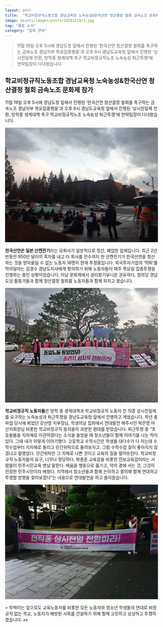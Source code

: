 ```yaml
---
layout: post
title:  "학교비정규직노동조합 경남교육청 노숙농성&한국산연 청산결정 철회 금속노조 문화제 참가"
image: assets/images/posts/20201119/1.jpg
tag: "활동 소식"
category: "집회 연대"
---
```

> 11월 19일 오후 5시에 경남도청 앞에서 진행된 ‘한국산연 청산결정 철회를 촉구하는 금속노조 경남지부 목요집중행동’과 오후 6시 경남도교육청 앞에서 진행된 ‘상시전일제 전환, 방학중 생계대책 촉구 학교비정규직노조 노숙농성 퇴근투쟁’에 연락팀장이 다녀왔습니다.

## 학교비정규직노동조합 경남교육청 노숙농성&한국산연 청산결정 철회 금속노조 문화제 참가

11월 19일 오후 5시에 경남도청 앞에서 진행된 ‘한국산연 청산결정 철회를 촉구하는 금속노조 경남지부 목요집중행동’과 오후 6시 경남도교육청 앞에서 진행된 ‘상시전일제 전환, 방학중 생계대책 촉구 학교비정규직노조 노숙농성 퇴근투쟁’에 연락팀장이 다녀왔습니다.

<p class="mb-5"><img class="shadow-lg" src="/assets/images/posts/20201119/2.jpg" alt="한국산연 청산결정 철회 금속노조 문화제 사진" /></p>

**한국산연은 일본 산켄전기**라는 모회사가 일방적으로 청산, 폐업한 업체입니다. 최근 2년 반동안 950만 달러의 흑자를 내고 타 회사를 인수까지 한 산켄전기가 한국산연을 청산하는 것을 받아들일 수 없는 노동자 16명이 현재 투쟁중입니다. 외국투자기업의 ‘먹튀’를 막아달라는 김경수 경남도지사에게 항의하기 위해 노동자들이 매주 목요일 집중투쟁을 진행하는 중인 상황이었습니다. 이날 문화제에서 권리찾기유니온 권유하다, 정의당 경남도당 활동가들과 함께 청산결정 철회를 노동자들과 함께 외치고 왔습니다.

<p class="mb-5"><img class="shadow-lg" src="/assets/images/posts/20201119/3.jpg" alt="학교비정규직노동자들이 동일노동 동일업무! 조리사 상시 전환하라고 쓰인 현수막을 들고 있다." /></p>

**학교비정규직 노동자들**은 방학 중 생계대책과 학교비정규직 노동자 전 직종 상시전일제를 요구하는 노숙농성과 퇴근투쟁을 경남도교육청 앞에서 진행하고 계셨습니다. 작년 총파업 당시에 뵈었던 강선영 지부장님, 학생의날 집회에서 연대발언 해주시던 박은영 마산지회장님 비롯한 학교비정규직 동지들의 과분한 환대를 받았습니다. 퇴근투쟁 중 “초등돌봄을 지자체로 이관하겠다는 소식을 들었을 때 청소년들이 함께 이야기를 나눈 적이 있다. 그때 내가 이렇게 이야기했다. 고등학교 수학시간은 학생들 대다수가 다 자는데 수학수업부터 지자체로 돌리고 민간위탁으로 돌려보자고. 그럼 수학수업 질이 좋아지지 않겠냐고 말했었다. 민간위탁은 그 자체로 나쁜 것이고 교육의 질을 떨어뜨린다. 학교비정규직 노동자들의 요구, 너무나 정당하다. 박종훈 교육감을 비롯한 진보교육감이라는 사람들이 민주시민교육 맨날 말한다. 배움을 행동으로 옮기고, 약자 곁에 서는 것, 그것이 진정한 민주시민이라 배웠다. 지역에서 청소년들과 함께 논의하고 결의해 함께 연대하고 투쟁할 방향을 찾아보겠다”는 내용으로 연대발언을 하고 돌아왔습니다. 

<p class="mb-5"><img class="shadow-lg" src="/assets/images/posts/20201119/4.jpg" alt="전직종 상시전 전환하라고 쓰인 현수막을 들고 있다." /></p>
> 뚜벅이는 앞으로도 교육노동자를 비롯한 모든 노동자와 청소년 학생들의 연대로 비정규직 없는 학교, 노동자가 해방된 사회를 건설하기 위해 함께 고민하고 상상하고 투쟁하겠습니다. ✊✊